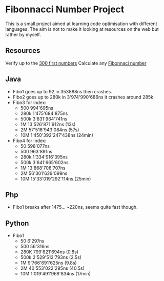 # Fibonnacci Number Project

This is a small project aimed at learning code optimisation with different languages. The aim is not to make it looking at resources on the web but rather by myself. 

## Resources

Verify up to the [300 first numbers](http://www.maths.surrey.ac.uk/hosted-sites/R.Knott/Fibonacci/fibtable.html)
Calculate any [Fibonnaci number](http://www.maths.surrey.ac.uk/hosted-sites/R.Knott/Fibonacci/fibCalcX.html)

## Java

* Fibo1 goes up to 92 in 353888ns then crashes.
* Fibo2 goes up to 280k in 3'974'990'686ns it crashes around 285k
* Fibo3 for index:
	* 500			  994'695ns
	* 280k  	1'475'684'875ns 
	* 500k      3'831'964'741ns 
	* 1M       13'526'871'912ns (13s)
	* 2M       57'516'943'084ns (57s)
	* 10M   1'450'392'247'438ns (24min)
* Fibo4 for index:
	* 50 			  598'077ns
	* 500 		   	  963'891ns
	* 280k      1'334'916'395ns
	* 500k 		3'641'665'602ns
	* 1M       13'868'708'707ns
	* 2M 	   56'301'629'099ns
	* 10M 	15'33'019'292'114ns (25min)

## Php

* Fibo1 breaks after 1475... ~220ns, seems quite fast though.

## Python
* Fibo1	
	* 50			    6'297ns
	* 500			   56'316ns
	* 280K 		  799'821'694ns (0.8s)
	* 500k 	    2'529'512'793ns (2.5s)
	* 1M        9'766'691'625ns (9.8s)
	* 2M 	   40'553'022'295ns (40.5s)
	* 10M	1'019'491'969'834ns	(17min)
